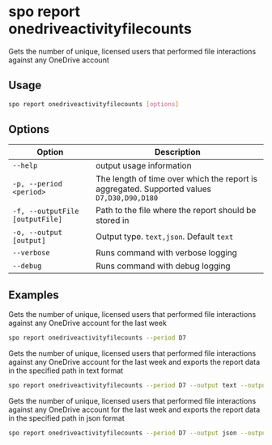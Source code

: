 # spo report onedriveactivityfilecounts

Gets the number of unique, licensed users that performed file interactions against any OneDrive account

## Usage

```sh
spo report onedriveactivityfilecounts [options]
```

## Options

Option|Description
------|-----------
`--help`|output usage information
`-p, --period <period>`|The length of time over which the report is aggregated. Supported values `D7,D30,D90,D180`
`-f, --outputFile [outputFile]`|Path to the file where the report should be stored in
`-o, --output [output]`|Output type. `text,json`. Default `text`
`--verbose`|Runs command with verbose logging
`--debug`|Runs command with debug logging

## Examples

Gets the number of unique, licensed users that performed file interactions against any OneDrive account for the last week

```sh
spo report onedriveactivityfilecounts --period D7
```

Gets the number of unique, licensed users that performed file interactions against any OneDrive account for the last week and exports the report data in the specified path in text format

```sh
spo report onedriveactivityfilecounts --period D7 --output text --outputFile 'C:/report.txt'
```

Gets the number of unique, licensed users that performed file interactions against any OneDrive account for the last week and exports the report data in the specified path in json format

```sh
spo report onedriveactivityfilecounts --period D7 --output json --outputFile 'C:/report.json'
```
